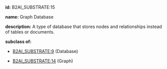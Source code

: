 **id:** B2AI_SUBSTRATE:15

**name:** Graph Database

**description:** A type of database that stores nodes and relationships instead of tables or documents.

**subclass of:**

- [B2AI_SUBSTRATE:9](../substrates/database.markdown) (Database)

- [B2AI_SUBSTRATE:14](../substrates/graph.markdown) (Graph)
